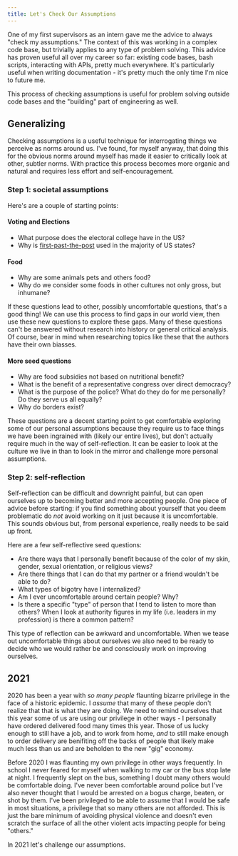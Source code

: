 ```yaml
---
title: Let's Check Our Assumptions
---
```


One of my first supervisors as an intern gave me the advice to always "check my
assumptions." The context of this was working in a complex code base, but
trivially applies to any type of problem solving. This advice has proven useful
all over my career so far: existing code bases, bash scripts, interacting with
APIs, pretty much everywhere. It's particularly useful when writing
documentation - it's pretty much the only time I'm nice to future me.

This process of checking assumptions is useful for problem solving outside
code bases and the "building" part of engineering as well.

## Generalizing

Checking assumptions is a useful technique for interrogating things we perceive
as norms around us. I've found, for myself anyway, that doing this for the
obvious norms around myself has made it easier to critically look at other,
subtler norms. With practice this process becomes more organic and natural and
requires less effort and self-encouragement.



### Step 1: societal assumptions

Here's are a couple of starting points:

#### Voting and Elections

- What purpose does the electoral college have in the US?
- Why is [first-past-the-post](https://en.wikipedia.org/wiki/First-past-the-post_voting)
  used in the majority of US states?

#### Food

- Why are some animals pets and others food?
- Why do we consider some foods in other cultures not only gross, but inhumane?

If these questions lead to other, possibly uncomfortable questions, that's a
good thing! We can use this process to find gaps in our world view, then use
these new questions to explore these gaps. Many of these questions can't be
answered without research into history or general critical analysis. Of course,
bear in mind when researching topics like these that the authors have their
own biasses.

#### More seed questions

- Why are food subsidies not based on nutritional benefit?
- What is the benefit of a representative congress over direct democracy?
- What is the purpose of the police? What do they do for me personally?
  Do they serve us all equally?
- Why do borders exist?

These questions are a decent starting point to get comfortable exploring some of
our personal assumptions because they require us to face things we have been
ingrained with (likely our entire lives), but don't actually require
much in the way of self-reflection. It can be easier to look at the culture we
live in than to look in the mirror and challenge more personal assumptions.

### Step 2: self-reflection

Self-reflection can be difficult and downright painful, but can open ourselves
up to becoming better and more accepting people. One piece of advice before
starting: if you find something about yourself that you deem problematic do
_not_ avoid working on it just because it is uncomfortable. This sounds
obvious but, from personal experience, really needs to be said up front.

Here are a few self-reflective seed questions:

- Are there ways that I personally benefit because of the color of my skin,
  gender, sexual orientation, or religious views?
- Are there things that I can do that my partner or a friend wouldn't be able
  to do?
- What types of bigotry have I internalized? 
- Am I ever uncomfortable around certain people? Why?
- Is there a specific "type" of person that I tend to listen to more than
  others? When I look at authority figures in my life (i.e. leaders in my
  profession) is there a common pattern?

This type of reflection can be awkward and uncomfortable. When we tease out
uncomfortable things about ourselves we also need to be ready to decide who
we would rather be and consciously work on improving ourselves.

## 2021

2020 has been a year with _so many people_ flaunting bizarre privilege in the
face of a historic epidemic. I _assume_ that many of these people don't realize
that that is what they are doing. We need to remind ourselves that this year
some of us are using our privilege in other ways - I personally have ordered
delivered food many times this year. Those of us lucky enough to still have
a job, and to work from home, _and_ to still make enough to order delivery
are benifiting off the backs of people that likely make much less than us 
and are beholden to the new "gig" economy.

Before 2020 I was flaunting my own privilege in other ways frequently. In school I never
feared for myself when walking to my car or the bus stop late at night. I 
frequently slept on the bus, something I doubt many others would be comfortable
doing. I've never been comfortable around police but I've also never thought
that I would be arrested on a bogus charge, beaten, or shot by them. I've been
privileged to be able to assume that I would be safe in most situations,
a privilege that so many others are not afforded. This is just the bare minimum
of avoiding physical violence and doesn't even scratch the surface of all the
other violent acts impacting people for being "others."

In 2021 let's challenge our assumptions.
